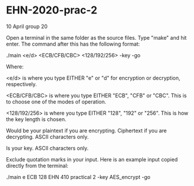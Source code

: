 # EHN-2020-prac-2

10 April group 20

Open a terminal in the same folder as the source files.
Type "make" and hit enter.
The command after this has the following format:

./main <e/d> <ECB/CFB/CBC> <128/192/256> <text string> -key <key string> -go

Where:

<e/d> is where you type EITHER "e" or "d" for encryption or decryption, respectively.

<ECB/CFB/CBC> is where you type EITHER "ECB", "CFB" or "CBC". This is to choose one of the modes of operation.

<128/192/256> is where you type EITHER "128", "192" or "256". This is how the key length is chosen.

<text string> Would be your plaintext if you are encrypting. Ciphertext if you are decrypting. ASCII characters only.
  
<key string> Is your key. ASCII characters only.
  
  
Exclude quotation marks in your input. Here is an example input copied directly from the terminal:

./main e ECB 128 EHN 410 practical 2 -key AES_encrypt -go

